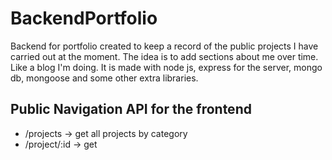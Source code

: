 # BackendPortfolio
Backend for portfolio created to keep a record of the public projects I have carried out at the moment. The idea is to add sections about me over time. Like a blog I'm doing. It is made with node js, express for the server, mongo db, mongoose and some other extra libraries.

## Public Navigation API for the frontend
- /projects -> get all projects by category
- /project/:id -> get 
